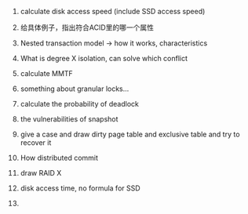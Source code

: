 1. calculate disk access speed (include SSD access speed)
2. 给具体例子，指出符合ACID里的哪一个属性
3. Nested transaction model -> how it works, characteristics
4. What is degree X isolation, can solve which conflict
5. calculate MMTF
6. something about granular locks...
7. calculate the probability of deadlock
8. the vulnerabilities of snapshot
9. give a case and draw dirty page table and exclusive table and try to recover it
10. How distributed commit
11. draw RAID X









1. disk access time, no formula for SSD
2. 